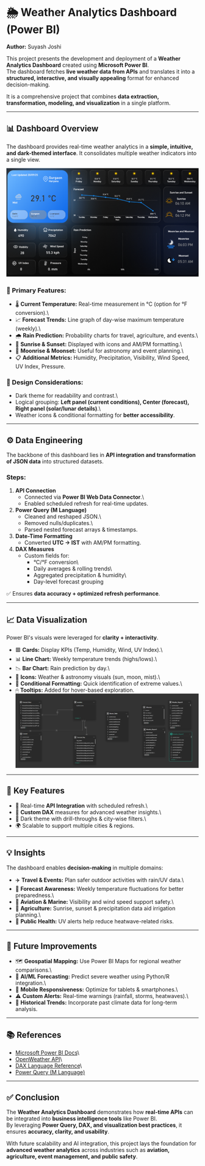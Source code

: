 # 🌦 Weather Analytics Dashboard (Power BI)

**Author:** Suyash Joshi

This project presents the development and deployment of a **Weather
Analytics Dashboard** created using **Microsoft Power BI**.\
The dashboard fetches **live weather data from APIs** and translates it
into a **structured, interactive, and visually appealing** format for
enhanced decision-making.

It is a comprehensive project that combines **data extraction,
transformation, modeling, and visualization** in a single platform.

------------------------------------------------------------------------

## 📊 Dashboard Overview

The dashboard provides real-time weather analytics in a **simple,
intuitive, and dark-themed interface**. It consolidates multiple weather
indicators into a single view.

![Dashboard Screenshot](image.png)

### 🔑 Primary Features:

-   🌡 **Current Temperature:** Real-time measurement in °C (option for
    °F conversion).\
-   📈 **Forecast Trends:** Line graph of day-wise maximum temperature
    (weekly).\
-   🌧 **Rain Prediction:** Probability charts for travel, agriculture,
    and events.\
-   🌅 **Sunrise & Sunset:** Displayed with icons and AM/PM formatting.\
-   🌙 **Moonrise & Moonset:** Useful for astronomy and event planning.\
-   📋 **Additional Metrics:** Humidity, Precipitation, Visibility, Wind
    Speed, UV Index, Pressure.

### 🎨 Design Considerations:

-   Dark theme for readability and contrast.\
-   Logical grouping: **Left panel (current conditions), Center
    (forecast), Right panel (solar/lunar details)**.\
-   Weather icons & conditional formatting for **better accessibility**.

------------------------------------------------------------------------

## ⚙️ Data Engineering

The backbone of this dashboard lies in **API integration and
transformation of JSON data** into structured datasets.

### Steps:

1.  **API Connection**
    -   Connected via **Power BI Web Data Connector**.\
    -   Enabled scheduled refresh for real-time updates.
2.  **Power Query (M Language)**
    -   Cleaned and reshaped JSON.\
    -   Removed nulls/duplicates.\
    -   Parsed nested forecast arrays & timestamps.
3.  **Date-Time Formatting**
    -   Converted **UTC → IST** with AM/PM formatting.
4.  **DAX Measures**
    -   Custom fields for:
        -   °C/°F conversion\
        -   Daily averages & rolling trends\
        -   Aggregated precipitation & humidity\
        -   Day-level forecast grouping

✅ Ensures **data accuracy + optimized refresh performance**.

------------------------------------------------------------------------

## 📈 Data Visualization

Power BI's visuals were leveraged for **clarity + interactivity**.

-   🟥 **Cards:** Display KPIs (Temp, Humidity, Wind, UV Index).\
-   📊 **Line Chart:** Weekly temperature trends (highs/lows).\
-   📉 **Bar Chart:** Rain prediction by day.\
-   🎯 **Icons:** Weather & astronomy visuals (sun, moon, mist).\
-   🎨 **Conditional Formatting:** Quick identification of extreme
    values.\
-   🖱 **Tooltips:** Added for hover-based exploration.
![Relation Screenshot](dashboard.png)
------------------------------------------------------------------------

## 🚀 Key Features

-   🔄 Real-time **API Integration** with scheduled refresh.\
-   📐 **Custom DAX** measures for advanced weather insights.\
-   🎨 Dark theme with drill-throughs & city-wise filters.\
-   🌍 Scalable to support multiple cities & regions.

------------------------------------------------------------------------

## 💡 Insights

The dashboard enables **decision-making** in multiple domains:

-   ✈️ **Travel & Events:** Plan safer outdoor activities with rain/UV
    data.\
-   🔮 **Forecast Awareness:** Weekly temperature fluctuations for
    better preparedness.\
-   🚢 **Aviation & Marine:** Visibility and wind speed support safety.\
-   🌾 **Agriculture:** Sunrise, sunset & precipitation data aid
    irrigation planning.\
-   🏥 **Public Health:** UV alerts help reduce heatwave-related risks.

------------------------------------------------------------------------

## 🔮 Future Improvements

-   🗺 **Geospatial Mapping:** Use Power BI Maps for regional weather
    comparisons.\
-   🤖 **AI/ML Forecasting:** Predict severe weather using Python/R
    integration.\
-   📱 **Mobile Responsiveness:** Optimize for tablets & smartphones.\
-   ⚠️ **Custom Alerts:** Real-time warnings (rainfall, storms,
    heatwaves).\
-   📜 **Historical Trends:** Incorporate past climate data for
    long-term analysis.

------------------------------------------------------------------------

## 📚 References

-   [Microsoft Power BI Docs](https://learn.microsoft.com/power-bi/)\
-   [OpenWeather API](https://openweathermap.org/)\
-   [DAX Language Reference](https://learn.microsoft.com/dax/)\
-   [Power Query (M Language)](https://learn.microsoft.com/power-query/)

------------------------------------------------------------------------

## ✅ Conclusion

The **Weather Analytics Dashboard** demonstrates how **real-time APIs**
can be integrated into **business intelligence tools** like Power BI.\
By leveraging **Power Query, DAX, and visualization best practices**, it
ensures **accuracy, clarity, and usability**.

With future scalability and AI integration, this project lays the
foundation for **advanced weather analytics** across industries such as
**aviation, agriculture, event management, and public safety**.

